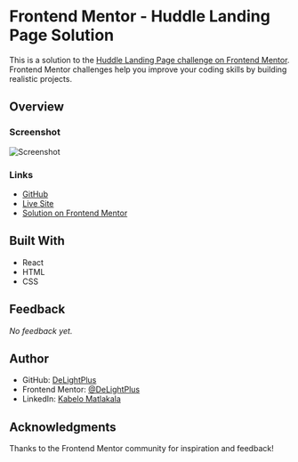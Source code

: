 # Frontend Mentor - Huddle Landing Page Solution

This is a solution to the [Huddle Landing Page challenge on Frontend Mentor](https://www.frontendmentor.io/challenges/huddle-landing-page-with-single-introductory-section). Frontend Mentor challenges help you improve your coding skills by building realistic projects.

## Overview

### Screenshot

![Screenshot](../../assets/previews/challenges/huddle-preview.jpg)

### Links

- [GitHub](https://github.com/DeLightPlus/DeLightPlus.github.io/tree/main/public/frontend-mentor-challenges/challenges/huddle-landing-page-with-single-introductory-section)
- [Live Site](https://delightplus.github.io/frontend-mentor-challenges/challenges/huddle-landing-page-with-single-introductory-section/index.html)
- [Solution on Frontend Mentor](https://www.frontendmentor.io/solutions/huddle-landing-page-with-html-and-css-3FHNB21ruO)

## Built With

- React
- HTML
- CSS

## Feedback

_No feedback yet._

## Author

- GitHub: [DeLightPlus](https://github.com/DeLightPlus)
- Frontend Mentor: [@DeLightPlus](https://www.frontendmentor.io/profile/DeLightPlus)
- LinkedIn: [Kabelo Matlakala](https://www.linkedin.com/in/kabelo-matlakala/)

## Acknowledgments

Thanks to the Frontend Mentor community for inspiration and feedback!

